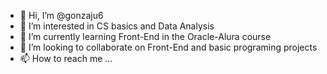 - 👋 Hi, I’m @gonzaju6
- 👀 I’m interested in CS basics and Data Analysis
- 🌱 I’m currently learning Front-End in the Oracle-Alura course
- 💞️ I’m looking to collaborate on Front-End and basic programing projects
- 📫 How to reach me ...

<!---
gonzaju6/gonzaju6 is a ✨ special ✨ repository because its `README.md` (this file) appears on your GitHub profile.
You can click the Preview link to take a look at your changes.
--->
